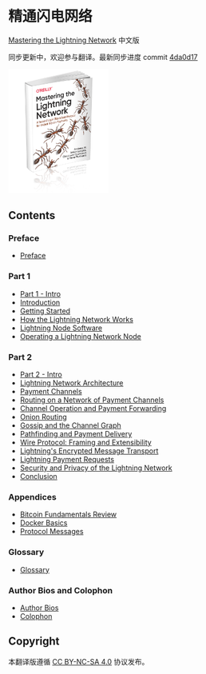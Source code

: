 # 精通闪电网络

[Mastering the Lightning Network](https://github.com/lnbook/lnbook) 中文版

同步更新中，欢迎参与翻译。最新同步进度 commit [4da0d17](https://github.com/lnbook/lnbook/commit/4da0d17918e1d3b3492ddfa04de682d6548b9c26)

<img src="images/cover_thumb.png" width=200 alt="Mastering Lightning Cover">

## Contents

### Preface

* [Preface](preface.md)

### Part 1

* [Part 1 - Intro](part_1_divider.md)
* [Introduction](01_introduction.md)
* [Getting Started](02_getting_started.md)
* [How the Lightning Network Works](03_how_ln_works.md)
* [Lightning Node Software](04_node_client.md)
* [Operating a Lightning Network Node](05_node_operations.md)

### Part 2

* [Part 2 - Intro](part_2_divider.md)
* [Lightning Network Architecture](06_lightning_architecture.md)
* [Payment Channels](07_payment_channels.md)
* [Routing on a Network of Payment Channels](08_routing_htlcs.md)
* [Channel Operation and Payment Forwarding](09_channel_operation.md)
* [Onion Routing](10_onion_routing.md)
* [Gossip and the Channel Graph](11_gossip_channel_graph.md)
* [Pathfinding and Payment Delivery](12_path_finding.md)
* [Wire Protocol: Framing and Extensibility](13_wire_protocol.md)
* [Lightning's Encrypted Message Transport](14_encrypted_transport.md)
* [Lightning Payment Requests](15_payment_requests.md)
* [Security and Privacy of the Lightning Network](16_security_privacy_ln.md)
* [Conclusion](17_conclusion.md)

### Appendices

* [Bitcoin Fundamentals Review](appendix_bitcoin_fundamentals_review.md)
* [Docker Basics](appendix_docker_basics.md)
* [Protocol Messages](appendix_protocol_messages.md)

### Glossary

* [Glossary](glossary.md)

### Author Bios and Colophon

* [Author Bios](author_bio.html)
* [Colophon](colo.html)

## Copyright

本翻译版遵循 [CC BY-NC-SA 4.0](https://creativecommons.org/licenses/by-nc-sa/4.0/) 协议发布。
